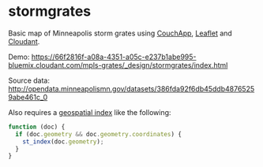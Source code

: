 # stormgrates

Basic map of Minneapolis storm grates using [CouchApp](https://github.com/couchapp/couchapp), [Leaflet](https://leafletjs.com/) and [Cloudant](https://www.ibm.com/cloud/cloudant).

Demo: https://66f2816f-a08a-4351-a05c-e237b1abe995-bluemix.cloudant.com/mpls-grates/_design/stormgrates/index.html

Source data: http://opendata.minneapolismn.gov/datasets/386fda92f6db45ddb48765259abe461c_0

Also requires a [geospatial index](https://cloud.ibm.com/docs/services/Cloudant/api?topic=cloudant-cloudant-nosql-db-geospatial#cloudant-nosql-db-geospatial) like the following:

```javascript
function (doc) {
  if (doc.geometry && doc.geometry.coordinates) {
    st_index(doc.geometry);
  }
}
```